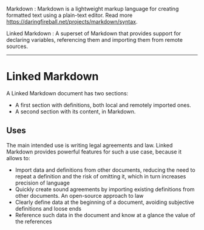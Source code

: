 Markdown
: Markdown is a lightweight markup language for creating formatted text using a plain-text editor. Read more https://daringfireball.net/projects/markdown/syntax.

Linked Markdown
: A superset of Markdown that provides support for declaring variables, referencing them and importing them from remote sources.

---

# Linked Markdown

A Linked Markdown document has two sections:

- A first section with definitions, both local and remotely imported ones.
- A second section with its content, in Markdown.

## Uses

The main intended use is writing legal agreements and law. Linked Markdown provides powerful features for such a use case, because it allows to:

- Import data and definitions from other documents, reducing the need to repeat a definition and the risk of omitting it, which in turn increases precision of language
- Quickly create sound agreements by importing existing definitions from other documents. An open-source approach to law
- Clearly define data at the beginning of a document, avoiding subjective definitions and loose ends
- Reference such data in the document and know at a glance the value of the references
